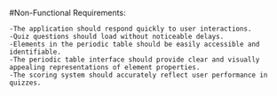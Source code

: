 #Non-Functional Requirements:

    -The application should respond quickly to user interactions.
    -Quiz questions should load without noticeable delays.
    -Elements in the periodic table should be easily accessible and identifiable.
    -The periodic table interface should provide clear and visually appealing representations of element properties.
    -The scoring system should accurately reflect user performance in quizzes.
